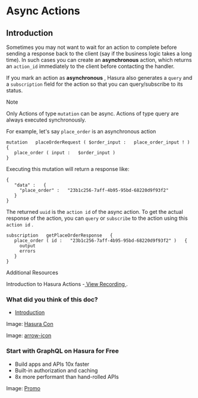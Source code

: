 # Async Actions

## Introduction​

Sometimes you may not want to wait for an action to complete before
sending a response back to the client (say if the business logic takes a
long time). In such cases you can create an **asynchronous** action,
which returns an `action_id` immediately to the client before contacting
the handler.

If you mark an action as **asynchronous** , Hasura also generates a `query` and a `subscription` field for the action so that you can
query/subscribe to its status.

Note

Only Actions of type `mutation` can be async. Actions of type query are
always executed synchronously.

For example, let's say `place_order` is an asynchronous action

```
mutation   placeOrderRequest ( $order_input :   place_order_input ! )   {
   place_order ( input :   $order_input )
}
```

Executing this mutation will return a response like:

```
{
   "data" :   {
     "place_order" :   "23b1c256-7aff-4b95-95bd-68220d9f93f2"
   }
}
```

The returned `uuid` is the `action id` of the async action. To get the
actual response of the action, you can `query` or `subscribe` to the
action using this `action id` .

```
subscription   getPlaceOrderResponse   {
   place_order ( id :   "23b1c256-7aff-4b95-95bd-68220d9f93f2" )   {
     output
     errors
   }
}
```

Additional Resources

Introduction to Hasura Actions -[ View
Recording ](https://hasura.io/events/webinar/hasura-actions/?pg=docs&plcmt=body&cta=view-recording&tech=).

### What did you think of this doc?

- [ Introduction ](https://hasura.io/docs/latest/actions/async-actions/#introduction)


Image: [ Hasura Con ](https://res.cloudinary.com/dh8fp23nd/image/upload/v1686154570/hasura-con-2023/has-con-light-date_r2a2ud.png)

Image: [ arrow-icon ](https://res.cloudinary.com/dh8fp23nd/image/upload/v1683723549/main-web/chevron-right_ldbi7d.png)

### Start with GraphQL on Hasura for Free

- Build apps and APIs 10x faster
- Built-in authorization and caching
- 8x more performant than hand-rolled APIs


Image: [ Promo ](https://hasura.io/docs/assets/images/hasura-free-ff60e409244e0ea12b5a3045d1a9096b.png)